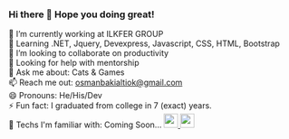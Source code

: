 ### Hi there 👋 Hope you doing great!

🔭 I’m currently working at ILKFER GROUP <br>
🌱 Learning .NET, Jquery, Devexpress, Javascript, CSS, HTML, Bootstrap <br> 
👯 I’m looking to collaborate on productivity <br>
🤔 Looking for help with mentorship <br>
💬 Ask me about: Cats & Games <br>
📫 Reach me out: osmanbakialtiok@gmail.com <br>
😄 Pronouns: He/His/Dev <br>
⚡ Fun fact: I graduated from college in 7 (exact) years. <br>
🥇 Techs I'm familiar with: Coming Soon...
[<img src="https://camo.githubusercontent.com/fa8d1e30f71d332224c4eb1b4843fecbb61c0c54e1afbf0db06d82d73632c16a/68747470733a2f2f63646e2d69636f6e732d706e672e666c617469636f6e2e636f6d2f3531322f313231362f313231363733332e706e67" style="height:25px;width:25px">
<img src="https://camo.githubusercontent.com/a924d88aa8d0f58f14b2b1c012721e343476d62b9cd972d36dfd8a3923949e90/68747470733a2f2f69636f6e2d6c6962726172792e636f6d2f696d616765732f637373332d69636f6e2f637373332d69636f6e2d32382e6a7067" style="height:25px;width:25px">](url)
